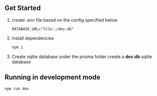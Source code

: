 ## Get Started

1. create .env file based on the config specified below

   ```
   DATABASE_URL="file:./dev.db"
   ```

1. install dependencies
   ```sh
   npm i
   ```
1. Create sqlite database
   under the prisma folder create a **dev.db** sqlite database

## Running in development mode

```sh
npm run dev
```
